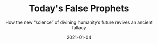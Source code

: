 ---
layout: writing
title: Today's False Prophets 
subtitle: How the new “science” of divining humanity’s future revives an ancient fallacy 
date: "2021-01-04" 
published: True
external_only: True 
external_source: Medium 
external_link: https://medium.com/conjecture-magazine/the-dangers-of-cliodynamics-c48392b4a985
---